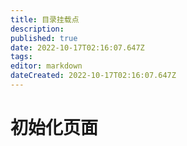 ```yaml
---
title: 目录挂载点
description: 
published: true
date: 2022-10-17T02:16:07.647Z
tags: 
editor: markdown
dateCreated: 2022-10-17T02:16:07.647Z
---
```


# 初始化页面